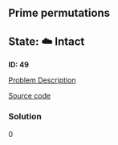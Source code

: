 ## Prime permutations

## State: :cloud: **Intact**

**ID: 49**

[Problem Description](https://projecteuler.net/problem=49)

[Source code](main.cpp)

### Solution
0